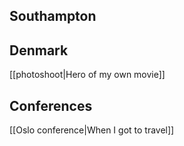 ## Southampton

## Denmark

[[photoshoot|Hero of my own movie]]

## Conferences

[[Oslo conference|When I got to travel]]